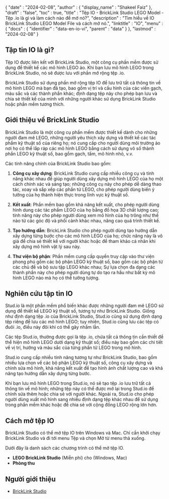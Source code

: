 {
  "date" : "2024-02-08",
  "author" : {
    "display_name" : "Shakeel Faiz"
},
  "draft" : "false",
  "toc" : true,
  "title" : "Tệp IO - BrickLink Studio LEGO Model - Tệp .io là gì và làm cách nào để mở nó?",
  "description" : "Tìm hiểu về IO BrickLink Studio LEGO Model File và cách mở nó.",
  "linktitle" : "IO",
  "menu" : {
    "docs" : {
      "identifier" : "data-en-io-vi",
      "parent" : "data"
}
},
  "lastmod" : "2024-02-08"
}

## Tập tin IO là gì?

Tệp IO được liên kết với BrickLink Studio, một công cụ phần mềm được sử dụng để thiết kế các mô hình LEGO ảo. Khi bạn lưu mô hình LEGO trong BrickLink Studio, nó sẽ được lưu với phần mở rộng tệp .io.

BrickLink Studio sử dụng phần mở rộng tệp IO để lưu trữ tất cả thông tin về mô hình LEGO mà bạn đã tạo, bao gồm vị trí và cấu hình của các viên gạch, màu sắc và các thành phần khác; định dạng tệp này cho phép bạn lưu và chia sẻ thiết kế của mình với những người khác sử dụng BrickLink Studio hoặc phần mềm tương thích.

## Giới thiệu về BrickLink Studio

BrickLink Studio là một công cụ phần mềm được thiết kế dành cho những người đam mê LEGO, những người yêu thích xây dựng và thiết kế các tác phẩm kỹ thuật số của riêng họ; nó cung cấp cho người dùng môi trường ảo nơi họ có thể lắp ráp các mô hình LEGO bằng cách sử dụng vô số thành phần LEGO kỹ thuật số, bao gồm gạch, tấm, mô hình nhỏ, v.v.

Các tính năng chính của BrickLink Studio bao gồm:

1.  **Công cụ xây dựng**: BrickLink Studio cung cấp nhiều công cụ và tính năng khác nhau để giúp người dùng xây dựng mô hình LEGO của họ một cách chính xác và sáng tạo; những công cụ này cho phép dễ dàng thao tác, xoay và sắp xếp các phần tử LEGO, cho phép người dùng biến ý tưởng của họ thành hiện thực trong lĩnh vực kỹ thuật số.
    
2.  **Kết xuất**: Phần mềm bao gồm khả năng kết xuất, cho phép người dùng hình dung các tác phẩm LEGO của họ bằng đồ họa 3D chất lượng cao; tính năng này cho phép người dùng xem mô hình của họ trông như thế nào từ các góc độ và phối cảnh khác nhau, nâng cao quá trình thiết kế.
    
3.  **Tạo hướng dẫn**: BrickLink Studio cho phép người dùng tạo hướng dẫn xây dựng từng bước cho các mô hình LEGO của họ; chức năng này là vô giá để chia sẻ thiết kế với người khác hoặc để tham khảo cá nhân khi xây dựng mô hình vật lý sau này.
    
4.  **Thư viện bộ phận**: Phần mềm cung cấp quyền truy cập vào thư viện phong phú gồm các bộ phận LEGO kỹ thuật số, bao gồm các bộ phận từ các chủ đề và bộ sưu tập LEGO khác nhau; Sự lựa chọn đa dạng các thành phần này cho phép người dùng tự do tạo ra hầu như bất kỳ mô hình LEGO nào mà họ có thể tưởng tượng.

## Nghiên cứu tập tin IO

Stud.io là một phần mềm phổ biến khác được những người đam mê LEGO sử dụng để thiết kế LEGO kỹ thuật số, tương tự như BrickLink Studio. Giống như định dạng tệp .io của BrickLink Studio, Stud.io cũng sử dụng định dạng tệp riêng để lưu các mô hình LEGO; tuy nhiên, Stud.io cũng lưu các tệp có đuôi .io, điều này đôi khi có thể gây nhầm lẫn.

Các tệp Stud.io, thường được gọi là tệp .io, chứa tất cả thông tin cần thiết để thể hiện mô hình LEGO dưới dạng kỹ thuật số; điều này bao gồm các chi tiết về vị trí, hướng và màu sắc của từng phần tử LEGO trong mô hình.

Stud.io cung cấp nhiều tính năng tương tự như BrickLink Studio, bao gồm nhiều lựa chọn về các bộ phận LEGO kỹ thuật số, công cụ xây dựng và chỉnh sửa mô hình, khả năng kết xuất để tạo hình ảnh chất lượng cao và khả năng tạo hướng dẫn xây dựng từng bước.

Khi bạn lưu mô hình LEGO trong Stud.io, nó sẽ tạo tệp .io lưu trữ tất cả thông tin về mô hình; những tệp này có thể được mở lại trong Stud.io để chỉnh sửa thêm hoặc chia sẻ với người khác. Ngoài ra, Stud.io cho phép người dùng xuất mô hình sang nhiều định dạng tệp khác nhau để sử dụng trong phần mềm khác hoặc để chia sẻ với cộng đồng LEGO rộng lớn hơn.

## Cách mở tệp IO

BrickLink Studio có thể mở tệp IO trên Windows và Mac. Chỉ cần khởi chạy BrickLink Studio và đi tới menu Tệp và chọn Mở từ menu thả xuống.

Dưới đây là danh sách các chương trình có thể mở tệp IO.

- **LEGO BrickLink Studio** (Miễn phí) cho (Windows, Mac)
- **Phòng thu**

## Người giới thiệu
* [BrickLink Studio](https://www.bricklink.com/v3/studio/download.page)


